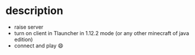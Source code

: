 # description

- raise server
- turn on client in Tlauncher in 1.12.2 mode (or any other minecraft of java edition)
- connect and play :smile: